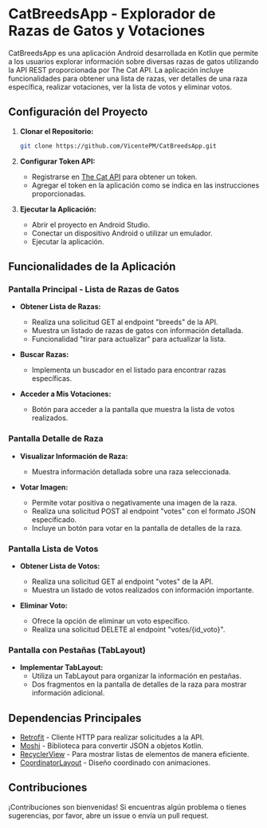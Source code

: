 # CatBreedsApp - Explorador de Razas de Gatos y Votaciones

CatBreedsApp es una aplicación Android desarrollada en Kotlin que permite a los usuarios explorar información sobre diversas razas de gatos utilizando la API REST proporcionada por The Cat API. La aplicación incluye funcionalidades para obtener una lista de razas, ver detalles de una raza específica, realizar votaciones, ver la lista de votos y eliminar votos.

## Configuración del Proyecto

1. **Clonar el Repositorio:**
   ```bash
   git clone https://github.com/VicentePM/CatBreedsApp.git
   ```

2. **Configurar Token API:**
   - Registrarse en [The Cat API](https://thecatapi.com/) para obtener un token.
   - Agregar el token en la aplicación como se indica en las instrucciones proporcionadas.

3. **Ejecutar la Aplicación:**
   - Abrir el proyecto en Android Studio.
   - Conectar un dispositivo Android o utilizar un emulador.
   - Ejecutar la aplicación.

## Funcionalidades de la Aplicación

### Pantalla Principal - Lista de Razas de Gatos

- **Obtener Lista de Razas:**
  - Realiza una solicitud GET al endpoint "breeds" de la API.
  - Muestra un listado de razas de gatos con información detallada.
  - Funcionalidad "tirar para actualizar" para actualizar la lista.

- **Buscar Razas:**
  - Implementa un buscador en el listado para encontrar razas específicas.

- **Acceder a Mis Votaciones:**
  - Botón para acceder a la pantalla que muestra la lista de votos realizados.

### Pantalla Detalle de Raza

- **Visualizar Información de Raza:**
  - Muestra información detallada sobre una raza seleccionada.

- **Votar Imagen:**
  - Permite votar positiva o negativamente una imagen de la raza.
  - Realiza una solicitud POST al endpoint "votes" con el formato JSON especificado.
  - Incluye un botón para votar en la pantalla de detalles de la raza.

### Pantalla Lista de Votos

- **Obtener Lista de Votos:**
  - Realiza una solicitud GET al endpoint "votes" de la API.
  - Muestra un listado de votos realizados con información importante.

- **Eliminar Voto:**
  - Ofrece la opción de eliminar un voto específico.
  - Realiza una solicitud DELETE al endpoint "votes/{id_voto}".

### Pantalla con Pestañas (TabLayout)

- **Implementar TabLayout:**
  - Utiliza un TabLayout para organizar la información en pestañas.
  - Dos fragmentos en la pantalla de detalles de la raza para mostrar información adicional.

## Dependencias Principales

- [Retrofit](https://square.github.io/retrofit/) - Cliente HTTP para realizar solicitudes a la API.
- [Moshi](https://github.com/square/moshi) - Biblioteca para convertir JSON a objetos Kotlin.
- [RecyclerView](https://developer.android.com/guide/topics/ui/layout/recyclerview) - Para mostrar listas de elementos de manera eficiente.
- [CoordinatorLayout](https://developer.android.com/reference/androidx/coordinatorlayout/widget/CoordinatorLayout) - Diseño coordinado con animaciones.

## Contribuciones

¡Contribuciones son bienvenidas! Si encuentras algún problema o tienes sugerencias, por favor, abre un issue o envía un pull request.
